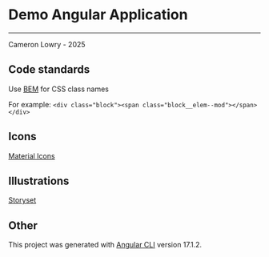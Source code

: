 # Demo Angular Application
---

Cameron Lowry - 2025


## Code standards

Use [BEM](https://getbem.com/naming) for CSS class names

For example: `<div class="block"><span class="block__elem--mod"></span></div>`



## Icons

[Material Icons](https://fonts.google.com/icons)

## Illustrations

[Storyset](https://storyset.com)

## Other

This project was generated with [Angular CLI](https://github.com/angular/angular-cli) version 17.1.2.
